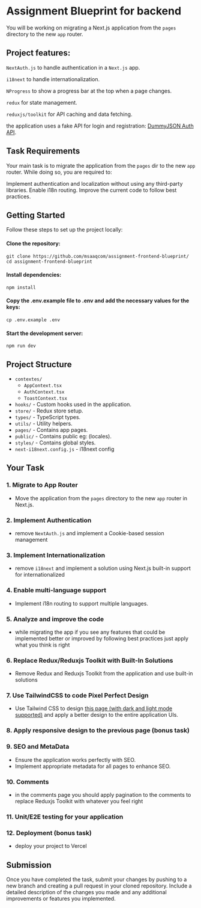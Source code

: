 Assignment Blueprint for backend
===============================

You will be working on migrating a Next.js application from the `pages` directory to the new `app` router.

## Project features:
`NextAuth.js` to handle authentication in a `Next.js` app.

`i18next` to handle internationalization. 

`NProgress` to show a progress bar at the top when a page changes.

`redux` for state management.

`reduxjs/toolkit` for API caching and data fetching.

the application uses a fake API for login and registration: [DummyJSON Auth API](https://dummyjson.com/docs/auth#auth-login).

## Task Requirements
Your main task is to migrate the application from the `pages` dir to the new `app` router. While doing so, you are required to:

Implement authentication and localization without using any third-party libraries.
Enable i18n routing.
Improve the current code to follow best practices.

## Getting Started
Follow these steps to set up the project locally:

#### Clone the repository:
```base
git clone https://github.com/msaaqcom/assignment-frontend-blueprint/
cd assignment-frontend-blueprint
```

#### Install dependencies:

```base
npm install
```

#### Copy the .env.example file to .env and add the necessary values for the keys:
```base
cp .env.example .env
```
#### Start the development server:
```base
npm run dev
```

## Project Structure

- `contextes/`
  - `AppContext.tsx`
  - `AuthContext.tsx`
  - `ToastContext.tsx`
- `hooks/` - Custom hooks used in the application.
- `store/` - Redux store setup.
- `types/` - TypeScript types.
- `utils/` - Utility helpers.
- `pages/` - Contains app pages.
- `public/` - Contains public eg: (locales).
- `styles/` - Contains global styles.
- `next-i18next.config.js` - i18next config

## Your Task

### 1. Migrate to App Router
- Move the application from the `pages` directory to the new `app` router in Next.js.

### 2. Implement Authentication
- remove `NextAuth.js` and implement a Cookie-based session management

### 3. Implement Internationalization
- remove `i18next` and implement a solution using Next.js built-in support for internationalized

### 4. Enable multi-language support
- Implement i18n routing to support multiple languages.

### 5. Analyze and improve the code
- while migrating the app if you see any features that could be implemented better or improved by following best practices just apply what you think is right

### 6. Replace Redux/Reduxjs Toolkit with Built-In Solutions
- Remove Redux and Reduxjs Toolkit from the application and use built-in solutions

### 7. Use TailwindCSS to code Pixel Perfect Design
- Use Tailwind CSS to design [this page (with dark and light mode supported)](https://www.figma.com/design/QBoCj45HJYsWJ5PsC240VJ/SaaS-Landing-Page---Bento-UI-(Community)?node-id=22-218&m=dev) and apply a better design to the entire application UIs.

### 8. Apply responsive design to the previous page (bonus task)

### 9. SEO and MetaData
- Ensure the application works perfectly with SEO.
- Implement appropriate metadata for all pages to enhance SEO.

### 10. Comments
- in the comments page you should apply pagination to the comments to replace Reduxjs Toolkit with whatever you feel right

### 11. Unit/E2E testing for your application

### 12. Deployment (bonus task)
- deploy your project to Vercel
 
## Submission
Once you have completed the task, submit your changes by pushing to a new branch and creating a pull request in your cloned repository. Include a detailed description of the changes you made and any additional improvements or features you implemented.
